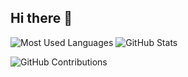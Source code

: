 ## Hi there 👋

![Most Used Languages](https://github-readme-stats.vercel.app/api/top-langs/?username=Duccuong04&layout=compact&bg_color=ADD8E6)
![GitHub Stats](https://github-readme-stats.vercel.app/api?username=Duccuong04&show_icons=true&theme=tokyonight)

![GitHub Contributions](https://github-readme-streak-stats.herokuapp.com/?user=Duccuong04&theme=tokyonight)

<!--
**Duccuong04/Duccuong04** is a ✨ _special_ ✨ repository because its `README.md` (this file) appears on your GitHub profile.

Here are some ideas to get you started:

- 🔭 I’m currently working on ...
- 🌱 I’m currently learning ...
- 👯 I’m looking to collaborate on ...
- 🤔 I’m looking for help with ...
- 💬 Ask me about ...
- 📫 How to reach me: ...
- 😄 Pronouns: ...
- ⚡ Fun fact: ...
-->
